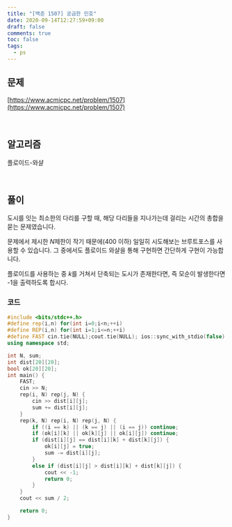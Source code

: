 ```yaml
---
title: "[백준 1507] 궁금한 민호"
date: 2020-09-14T12:27:59+09:00
draft: false
comments: true
toc: false
tags:
  - ps
---
```


## 문제

[https://www.acmicpc.net/problem/1507](https://www.acmicpc.net/problem/1507)

<br>

## 알고리즘

플로이드-와샬

<br>

## 풀이

도시를 잇는 최소한의 다리를 구할 때, 해당 다리들을 지나가는데 걸리는 시간의 총합을 묻는 문제였습니다.

문제에서 제시한 $N$제한이 작기 때문에(400 이하) 일일히 시도해보는 브루트포스를 사용할 수 있습니다. 그 중에서도 플로이드 와샬을 통해 구현하면 간단하게 구현이 가능합니다.

플로이드를 사용하는 중 $k$를 거쳐서 단축되는 도시가 존재한다면, 즉 모순이 발생한다면 -1을 출력하도록 합시다.

### 코드

```c++
#include <bits/stdc++.h>
#define rep(i,n) for(int i=0;i<n;++i)
#define REP(i,n) for(int i=1;i<=n;++i)
#define FAST cin.tie(NULL);cout.tie(NULL); ios::sync_with_stdio(false)
using namespace std;

int N, sum;
int dist[20][20];
bool ok[20][20];
int main() {
    FAST;
    cin >> N;
    rep(i, N) rep(j, N) {
        cin >> dist[i][j];
        sum += dist[i][j];
    }
    rep(k, N) rep(i, N) rep(j, N) {
        if ((i == k) || (k == j) || (i == j)) continue;
        if (ok[i][k] || ok[k][j] || ok[i][j]) continue;
        if (dist[i][j] == dist[i][k] + dist[k][j]) {
            ok[i][j] = true;
            sum -= dist[i][j];
        }
        else if (dist[i][j] > dist[i][k] + dist[k][j]) {
            cout << -1;
            return 0;
        }
    }
    cout << sum / 2;

    return 0;
}
```
